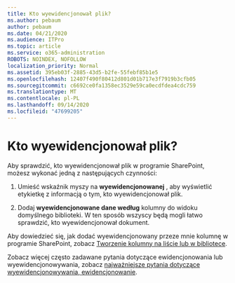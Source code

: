 ```yaml
---
title: Kto wyewidencjonował plik?
ms.author: pebaum
author: pebaum
ms.date: 04/21/2020
ms.audience: ITPro
ms.topic: article
ms.service: o365-administration
ROBOTS: NOINDEX, NOFOLLOW
localization_priority: Normal
ms.assetid: 395eb03f-2885-43d5-b2fe-55febf85b1e5
ms.openlocfilehash: 12407f490f80412d801d01b717e3f7919b3cfb05
ms.sourcegitcommit: c6692ce0fa1358ec3529e59ca0ecdfdea4cdc759
ms.translationtype: MT
ms.contentlocale: pl-PL
ms.lasthandoff: 09/14/2020
ms.locfileid: "47699205"
---
```

# <a name="who-has-a-file-checked-out"></a>Kto wyewidencjonował plik?

Aby sprawdzić, kto wyewidencjonował plik w programie SharePoint, możesz wykonać jedną z następujących czynności:
  
1. Umieść wskaźnik myszy na **wyewidencjonowanej** , aby wyświetlić etykietkę z informacją o tym, kto wyewidencjonował plik. 
    
2. Dodaj **wyewidencjonowane dane według** kolumny do widoku domyślnego biblioteki. W ten sposób wszyscy będą mogli łatwo sprawdzić, kto wyewidencjonował dokument. 
    
Aby dowiedzieć się, jak dodać wyewidencjonowany przeze mnie kolumnę w programie SharePoint, zobacz [Tworzenie kolumny na liście lub w bibliotece](https://go.microsoft.com/fwlink/?linkid=2019591). 
  
Zobacz więcej często zadawane pytania dotyczące ewidencjonowania lub wyewidencjonowywania, zobacz [najważniejsze pytania dotyczące wyewidencjonowywania, ewidencjonowanie](https://go.microsoft.com/fwlink/?linkid=2018786).
  

